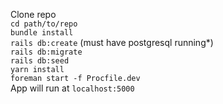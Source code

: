 Clone repo  
`cd path/to/repo`  
`bundle install`  
`rails db:create` (must have postgresql running*)  
`rails db:migrate`  
`rails db:seed`  
`yarn install`  
`foreman start -f Procfile.dev`  
App will run at `localhost:5000`
